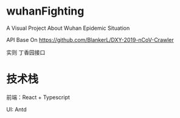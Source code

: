 # wuhanFighting
A Visual Project About Wuhan Epidemic Situation

API Base On https://github.com/BlankerL/DXY-2019-nCoV-Crawler

实则 丁香园接口

# 技术栈
前端：React + Typescript

UI:  Antd
